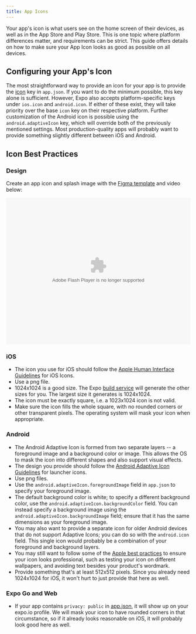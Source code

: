 ```yaml
---
title: App Icons
---
```


Your app's icon is what users see on the home screen of their devices, as well as in the App Store and Play Store. This is one topic where platform differences matter, and requirements can be strict. This guide offers details on how to make sure your App Icon looks as good as possible on all devices.

## Configuring your App's Icon

The most straightforward way to provide an icon for your app is to provide the [icon](../workflow/configuration.md#icon) key in `app.json`. If you want to do the minimum possible, this key alone is sufficient. However, Expo also accepts platform-specific keys under `ios.icon` and `android.icon`. If either of these exist, they will take priority over the base `icon` key on their respective platform. Further customization of the Android icon is possible using the `android.adaptiveIcon` key, which will override both of the previously mentioned settings. Most production-quality apps will probably want to provide something slightly different between iOS and Android.

## Icon Best Practices

### Design

Create an app icon and splash image with the [Figma template](https://www.figma.com/file/ddc0glVeILssZl0Dcn1lSS/App-Icon-and-Splash?node-id=0%3A1) and video below:

<object width="100%" height="400">
  <param name="movie" value="https://youtube.com/embed/mVOFvLSiJ_s" />
  <param name="wmode" value="transparent" />
  <embed src="https://youtube.com/embed/mVOFvLSiJ_s" type="application/x-shockwave-flash" wmode="transparent" width="100%" height="400" />
</object>

### iOS

- The icon you use for iOS should follow the [Apple Human Interface Guidelines](https://developer.apple.com/ios/human-interface-guidelines/icons-and-images/app-icon/) for iOS Icons.
- Use a png file.
- 1024x1024 is a good size. The Expo [build service](../distribution/building-standalone-apps.md) will generate the other sizes for you. The largest size it generates is 1024x1024.
- The icon must be exactly square, i.e. a 1023x1024 icon is not valid.
- Make sure the icon fills the whole square, with no rounded corners or other transparent pixels. The operating system will mask your icon when appropriate.

### Android

- The Android Adaptive Icon is formed from two separate layers -- a foreground image and a background color or image. This allows the OS to mask the icon into different shapes and also support visual effects.
- The design you provide should follow the [Android Adaptive Icon Guidelines](https://developer.android.com/guide/practices/ui_guidelines/icon_design_adaptive) for launcher icons.
- Use png files.
- Use the `android.adaptiveIcon.foregroundImage` field in `app.json` to specify your foreground image.
- The default background color is white; to specify a different background color, use the `android.adaptiveIcon.backgroundColor` field. You can instead specify a background image using the `android.adaptiveIcon.backgroundImage` field; ensure that it has the same dimensions as your foreground image.
- You may also want to provide a separate icon for older Android devices that do not support Adaptive Icons; you can do so with the `android.icon` field. This single icon would probably be a combination of your foreground and background layers.
- You may still want to follow some of the [Apple best practices](https://developer.apple.com/ios/human-interface-guidelines/icons-and-images/app-icon/) to ensure your icon looks professional, such as testing your icon on different wallpapers, and avoiding text besides your product's wordmark.
- Provide something that's at least 512x512 pixels. Since you already need 1024x1024 for iOS, it won't hurt to just provide that here as well.

### Expo Go and Web

- If your app contains `privacy: public` in [app.json](../workflow/configuration.md), it will show up on your expo.io profile. We will mask your icon to have rounded corners in that circumstance, so if it already looks reasonable on iOS, it will probably look good here as well.

